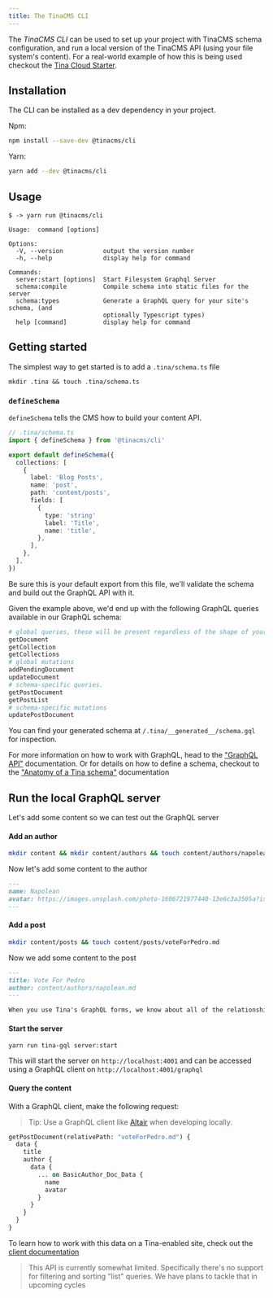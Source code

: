 ```yaml
---
title: The TinaCMS CLI
---
```


The _TinaCMS CLI_ can be used to set up your project with TinaCMS schema configuration, and run a local version of the TinaCMS API (using your file system's content). For a real-world example of how this is being used checkout the [Tina Cloud Starter](https://github.com/tinacms/tina-cloud-starter).

## Installation

The CLI can be installed as a dev dependency in your project.

Npm:

```bash
npm install --save-dev @tinacms/cli
```

Yarn:

```bash
yarn add --dev @tinacms/cli
```

## Usage

```
$ -> yarn run @tinacms/cli

Usage:  command [options]

Options:
  -V, --version           output the version number
  -h, --help              display help for command

Commands:
  server:start [options]  Start Filesystem Graphql Server
  schema:compile          Compile schema into static files for the server
  schema:types            Generate a GraphQL query for your site's schema, (and
                          optionally Typescript types)
  help [command]          display help for command
```

## Getting started

The simplest way to get started is to add a `.tina/schema.ts` file

```
mkdir .tina && touch .tina/schema.ts
```

### `defineSchema`

`defineSchema` tells the CMS how to build your content API.

```ts
// .tina/schema.ts
import { defineSchema } from '@tinacms/cli'

export default defineSchema({
  collections: [
    {
      label: 'Blog Posts',
      name: 'post',
      path: 'content/posts',
      fields: [
        {
          type: 'string'
          label: 'Title',
          name: 'title',
        },
      ],
    },
  ],
})
```

Be sure this is your default export from this file, we'll validate the schema and build out the GraphQL API with it.

Given the example above, we'd end up with the following GraphQL queries available in our GraphQL schema:

```graphql
# global queries, these will be present regardless of the shape of your schema:
getDocument
getCollection
getCollections
# global mutations
addPendingDocument
updateDocument
# schema-specific queries.
getPostDocument
getPostList
# schema-specific mutations
updatePostDocument
```

You can find your generated schema at `/.tina/__generated__/schema.gql` for inspection.

For more information on how to work with GraphQL, head to the ["GraphQL API"](/docs/graphql) documentation. Or for details on how to define a schema, checkout to the ["Anatomy of a Tina schema"](/docs/schema/) documentation

## Run the local GraphQL server

Let's add some content so we can test out the GraphQL server

#### Add an author

```sh
mkdir content && mkdir content/authors && touch content/authors/napolean.md
```

Now let's add some content to the author

```markdown
---
name: Napolean
avatar: https://images.unsplash.com/photo-1606721977440-13e6c3a3505a?ixid=MXwxMjA3fDB8MHxwaG90by1wYWdlfHx8fGVufDB8fHw%3D&ixlib=rb-1.2.1&auto=format&fit=crop&w=344&q=80
---
```

#### Add a post

```sh
mkdir content/posts && touch content/posts/voteForPedro.md
```

Now we add some content to the post

```markdown
---
title: Vote For Pedro
author: content/authors/napolean.md
---

When you use Tina's GraphQL forms, we know about all of the relationships in your content, this allows us to keep your content in-sync with your form state. Try changing the author in the sidebar, notice the author data changes to reflect your new author!
```

#### Start the server

```
yarn run tina-gql server:start
```

This will start the server on `http://localhost:4001` and can be accessed using a GraphQL client on `http://localhost:4001/graphql`

#### Query the content

With a GraphQL client, make the following request:

> Tip: Use a GraphQL client like [Altair](https://altair.sirmuel.design/) when developing locally.

```graphql
getPostDocument(relativePath: "voteForPedro.md") {
  data {
    title
    author {
      data {
        ... on BasicAuthor_Doc_Data {
          name
          avatar
        }
      }
    }
  }
}
```

To learn how to work with this data on a Tina-enabled site, check out the [client documentation](/docs/tina-cloud/client/)

> This API is currently somewhat limited. Specifically there's no support for filtering and sorting "list" queries. We have plans to tackle that in upcoming cycles
